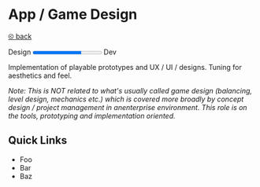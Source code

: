 # App / Game Design

[&olt; back](../README.md)

Design <progress value="0.7"></progress> Dev

Implementation of playable prototypes and UX / UI / designs. Tuning for aesthetics and feel.

_Note: This is NOT related to what's usually called game design (balancing, level design, mechanics etc.) which is covered more broadly by concept design / project management in anenterprise environment.  This role is on the tools, prototyping and implementation oriented._

## Quick Links

* Foo
* Bar
* Baz